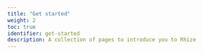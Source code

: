```yaml
---
title: "Get started"
weight: 2
toc: true
identifier: get-started
description: A collection of pages to introduce you to Rhize
---
```


